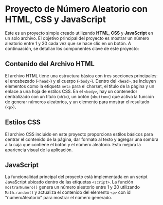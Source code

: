  # Proyecto de Número Aleatorio con HTML, CSS y JavaScript

Este es un proyecto simple creado utilizando **HTML**, **CSS** y **JavaScript** en un solo archivo. El objetivo principal del proyecto es mostrar un número aleatorio entre 1 y 20 cada vez que se hace clic en un botón. A continuación, se detallan los componentes clave de este proyecto:

## Contenido del Archivo HTML
El archivo HTML tiene una estructura básica con tres secciones principales: el encabezado (`<head>`) y el cuerpo (`<body>`). Dentro del `<head>`, se incluyen elementos como la etiqueta `meta` para el charset, el título de la página y un enlace a una hoja de estilos CSS. En el `<body>`, hay un contenedor centralizado con un título (`<h1>`), un botón (`<button>`) que activa la función de generar números aleatorios, y un elemento para mostrar el resultado (`<p>`).

## Estilos CSS
El archivo CSS incluido en este proyecto proporciona estilos básicos para centrar el contenido de la página, dar formato al texto y agregar una sombra a la caja que contiene el botón y el número aleatorio. Esto mejora la apariencia visual de la aplicación.

## JavaScript
La funcionalidad principal del proyecto está implementada en un script JavaScript ubicado dentro de las etiquetas `<script>`. La función `mostrarNumero()` genera un número aleatorio entre 1 y 20 utilizando `Math.random()` y actualiza el contenido del elemento `<p>` con id "numeroAleatorio" para mostrar el número generado.
